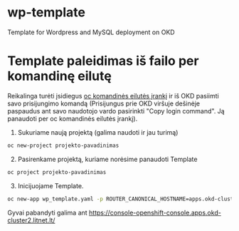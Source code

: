 # wp-template
Template for Wordpress and MySQL deployment on OKD

# Template paleidimas iš failo per komandinę eilutę
Reikalinga turėti įsidiegus [oc komandinės eilutės įrankį](https://docs.openshift.com/container-platform/latest/cli_reference/openshift_cli/getting-started-cli.html) ir iš OKD pasiimti savo prisijungimo komandą (Prisijungus prie OKD viršuje dešinėje paspaudus ant savo naudotojo vardo pasirinkti "Copy login command". Ją panaudoti per oc komandinės eilutės įrankį).
1. Sukuriame naują projektą (galima naudoti ir jau turimą)
```bash
oc new-project projekto-pavadinimas
```
2. Pasirenkame projektą, kuriame norėsime panaudoti Template
```bash
oc project projekto-pavadinimas
```
3. Inicijuojame Template.
```bash
oc new-app wp_template.yaml -p ROUTER_CANONICAL_HOSTNAME=apps.okd-cluster2.litnet.lt
```
Gyvai pabandyti galima ant https://console-openshift-console.apps.okd-cluster2.litnet.lt/
